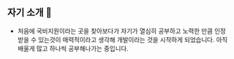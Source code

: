 ## 자기 소개 💬

- 처음에 국비지원이라는 곳을 찾아보다가 자기가 열심히 공부하고 노력한 만큼 인정 받을 수 있는것이 매력적이라고 생각해 개발이라는 것을 시작하게 되었습니다. 
  아직 배울게 많고 하나씩 공부해나가는 중입니다. 
